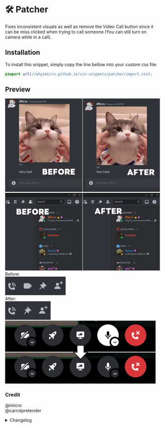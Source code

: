 # 🛠️ Patcher
Fixes inconsistent visuals as well as remove the Video Call button since it can be miss clicked when trying to call someone (You can still turn on camera while in a call).
## Installation
To install this snippet, simply copy the line bellow into your custom css file:
```css
@import url(//whyimicro.github.io/css-snippets/patcher/import.css);
```
## Preview
![image](https://raw.githubusercontent.com/WhyiMicro/css-snippets/main/_previews/patcher/patcher1.png)
![image](https://raw.githubusercontent.com/WhyiMicro/css-snippets/main/_previews/patcher/patcher2.png)
Before: <br>
![image](https://raw.githubusercontent.com/WhyiMicro/css-snippets/main/_previews/patcher/patcher3(0).png)
<br> After: <br>
![image](https://raw.githubusercontent.com/WhyiMicro/css-snippets/main/_previews/patcher/patcher3(1).png) <br>
![image](https://raw.githubusercontent.com/WhyiMicro/css-snippets/main/_previews/patcher/muteButtonFix.png)
### Credit
@imicro <br>
@carrotpretender
<details>
<summary>Changelog</summary>

## 1.1.0

- Added a fix to normalize the discord mute button (while in call) to **not** be white by default

## 1.0.0

- Moved from old repo to new one

</details>
